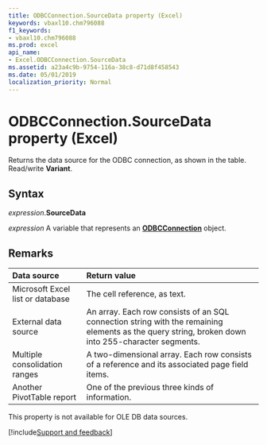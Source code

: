 ```yaml
---
title: ODBCConnection.SourceData property (Excel)
keywords: vbaxl10.chm796088
f1_keywords:
- vbaxl10.chm796088
ms.prod: excel
api_name:
- Excel.ODBCConnection.SourceData
ms.assetid: a23a4c9b-9754-116a-38c8-d71d8f458543
ms.date: 05/01/2019
localization_priority: Normal
---
```



# ODBCConnection.SourceData property (Excel)

Returns the data source for the ODBC connection, as shown in the table. Read/write **Variant**.


## Syntax

_expression_.**SourceData**

_expression_ A variable that represents an **[ODBCConnection](Excel.ODBCConnection.md)** object.


## Remarks

|Data source|Return value|
|:-----|:-----|
|Microsoft Excel list or database|The cell reference, as text.|
|External data source|An array. Each row consists of an SQL connection string with the remaining elements as the query string, broken down into 255-character segments.|
|Multiple consolidation ranges|A two-dimensional array. Each row consists of a reference and its associated page field items.|
|Another PivotTable report|One of the previous three kinds of information.|

This property is not available for OLE DB data sources.




[!include[Support and feedback](~/includes/feedback-boilerplate.md)]